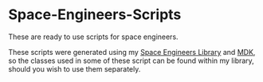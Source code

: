 # Space-Engineers-Scripts

These are ready to use scripts for space engineers.

These scripts were generated using my [Space Engineers Library](https://github.com/LEET-PWNZ/Space-Engineers-Library) and [MDK](https://github.com/malware-dev/MDK-SE), so the classes used in some of these script can be found within my library, should you wish to use them separately.
